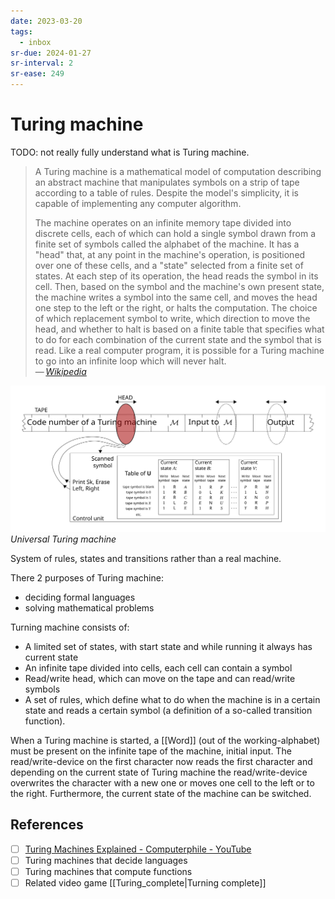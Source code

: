 ```yaml
---
date: 2023-03-20
tags:
  - inbox
sr-due: 2024-01-27
sr-interval: 2
sr-ease: 249
---
```


# Turing machine

TODO: not really fully understand what is Turing machine.
> A Turing machine is a mathematical model of computation describing an abstract
> machine that manipulates symbols on a strip of tape according to a table of
> rules. Despite the model's simplicity, it is capable of implementing any
> computer algorithm.
>
> The machine operates on an infinite memory tape divided into discrete cells,
> each of which can hold a single symbol drawn from a finite set of symbols
> called the alphabet of the machine. It has a "head" that, at any point in the
> machine's operation, is positioned over one of these cells, and a "state"
> selected from a finite set of states. At each step of its operation, the head
> reads the symbol in its cell. Then, based on the symbol and the machine's own
> present state, the machine writes a symbol into the same cell, and moves the
> head one step to the left or the right, or halts the computation. The choice
> of which replacement symbol to write, which direction to move the head, and
> whether to halt is based on a finite table that specifies what to do for each
> combination of the current state and the symbol that is read. Like a real
> computer program, it is possible for a Turing machine to go into an infinite
> loop which will never halt.\
> — <cite>[Wikipedia](https://en.wikipedia.org/wiki/Turing_machine)</cite>

![Universal Turing machine](./img/Universal_Turing_machine.svg)
_Universal Turing machine_

System of rules, states and transitions rather than a real machine.

There 2 purposes of Turing machine:

- deciding formal languages
- solving mathematical problems

Turning machine consists of:

- A limited set of states, with start state and while running it always has
  current state
- An infinite tape divided into cells, each cell can contain a symbol
- Read/write head, which can move on the tape and can read/write symbols
- A set of rules, which define what to do when the machine is in a certain state
  and reads a certain symbol (a definition of a so-called transition function).

When a Turing machine is started, a [[Word]] (out of the
working-alphabet) must be present on the infinite tape of the machine, initial
input. The read/write-device on the first character now reads the first
character and depending on the current state of Turing machine the
read/write-device overwrites the character with a new one or moves one cell to
the left or to the right. Furthermore, the current state of the machine can be
switched.

## References

- [ ] [Turing Machines Explained - Computerphile - YouTube](https://www.youtube.com/watch?v=dNRDvLACg5Q)
- [ ] Turing machines that decide languages
- [ ] Turing machines that compute functions
- [ ] Related video game [[Turing_complete|Turning complete]]
